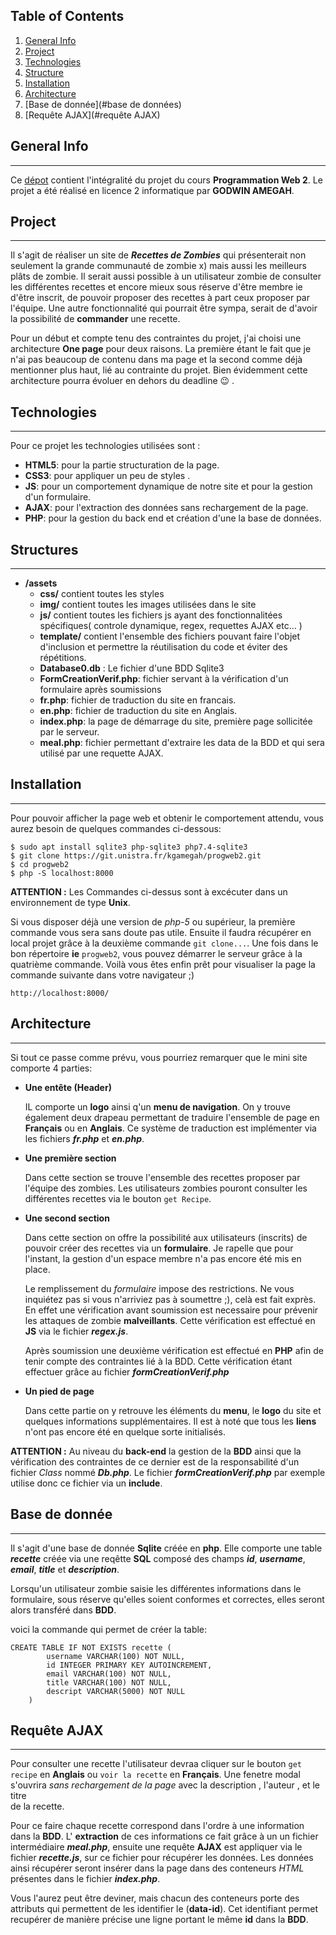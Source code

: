 ## Table of Contents
1. [General Info](#general-info)
2. [Project](#project)
3. [Technologies](#technologies)
4. [Structure](#structure)
5. [Installation](#installation)
6. [Architecture](#architecture)
7. [Base de donnée](#base de données)
8. [Requête AJAX](#requête AJAX)


## General Info
***
Ce [dépot](https://git.unistra.fr/kgamegah/progweb2.git) contient l'intégralité du projet du cours **Programmation Web 2**.
Le projet a été réalisé en licence 2 informatique par **GODWIN AMEGAH**.

## Project
***

Il s'agit de réaliser un site de ***Recettes de Zombies*** qui présenterait non seulement la grande communauté de zombie x)
mais aussi les meilleurs plâts de zombie. Il serait aussi possible à un utilisateur zombie de consulter les différentes
recettes et encore mieux sous réserve d'être membre ie d'être inscrit, de pouvoir proposer des recettes à part ceux 
proposer par l'équipe. Une autre fonctionnalité qui pourrait être sympa, serait de d'avoir la possibilité de **commander**
une recette.

Pour un début et compte tenu des contraintes du projet, j'ai choisi une architecture **One page** pour deux raisons.
La première étant le fait que je n'ai pas beaucoup de contenu dans ma page et la second comme déjà mentionner plus haut,
lié au contrainte du projet. Bien évidemment cette architecture pourra évoluer en dehors du deadline :wink: .

## Technologies
***
Pour ce projet les technologies utilisées sont :
* **HTML5**: pour la partie structuration de la page.
* **CSS3**: pour appliquer un peu de styles .
* **JS**: pour un comportement dynamique de notre site et pour la gestion d'un formulaire.
* **AJAX**: pour l'extraction des données sans rechargement de la page.
* **PHP**: pour la gestion du back end et création d'une la base de données.

## Structures
***

- **/assets**
   - **css/** contient toutes les styles
   - **img/** contient toutes les images utilisées dans le site
   - **js/** contient toutes les fichiers js ayant des fonctionnalitées spécifiques( controle dynamique, regex, requettes AJAX etc... )
   - **template/** contient l'ensemble des fichiers pouvant faire l'objet d'inclusion et permettre la réutilisation du code et éviter des répétitions.
   - **Database0.db** : Le fichier d'une BDD Sqlite3
   - **FormCreationVerif.php**: fichier servant à la vérification d'un formulaire après soumissions
   - **fr.php**: fichier de traduction du site en francais.
   - **en.php**: fichier de traduction du site en Anglais.
   - **index.php**: la page de démarrage du site, première page sollicitée par le serveur.
   - **meal.php**: fichier permettant d'extraire les data de la BDD et qui sera utilisé par une requette AJAX.

## Installation
***
Pour pouvoir afficher la page web et obtenir le comportement attendu, 
vous aurez besoin de quelques commandes ci-dessous:  

```
$ sudo apt install sqlite3 php-sqlite3 php7.4-sqlite3
$ git clone https://git.unistra.fr/kgamegah/progweb2.git
$ cd progweb2
$ php -S localhost:8000
```

**ATTENTION :** Les Commandes ci-dessus sont à excécuter dans un environnement 
de type **Unix**.


Si vous disposer déjà une version de *php-5* ou supérieur, la première commande
vous sera sans doute pas utile. Ensuite il faudra récupérer en local
projet grâce à la deuxième commande ```git clone...```. Une fois dans le bon
répertoire **ie** ```progweb2```, vous pouvez démarrer le serveur grâce à
la quatrième commande. Voilà vous êtes enfin prêt pour visualiser la page 
la commande suivante dans votre navigateur ;)

```
http://localhost:8000/
```

## Architecture
***
Si tout ce passe comme prévu, vous pourriez remarquer que le mini site comporte
4 parties:
   - **Une entête (Header)**
     
     IL comporte un **logo** ainsi q'un **menu de navigation**. On y trouve également 
     deux drapeau permettant de traduire l'ensemble de page en **Français** ou
     en **Anglais**. Ce système de traduction est implémenter via les fichiers
     ***fr.php*** et ***en.php***.

   - **Une première section**
     
      Dans cette section se trouve l'ensemble des recettes proposer par l'équipe des zombies. 
      Les utilisateurs zombies pouront consulter les différentes recettes via le bouton
     ```get Recipe```.
     
   - **Une second section**
     
      Dans cette section on offre la possibilité aux utilisateurs (inscrits)
     de pouvoir créer des recettes via un **formulaire**. Je rapelle que 
     pour l'instant, la gestion d'un espace membre n'a pas encore été mis en place.
     
      Le remplissement du *formulaire* impose des restrictions. Ne vous inquiétez pas si
      vous n'arriviez pas à soumettre ;), celà est fait exprès. En effet une 
      vérification avant soumission est necessaire pour prévenir les attaques 
      de zombie **malveillants**. Cette vérification est effectué en **JS** via le fichier 
     ***regex.js***.
     
      Après soumission une deuxième vérification est effectué en **PHP** afin de tenir compte des contraintes 
      lié à la BDD. Cette vérification étant effectuer grâce au fichier ***formCreationVerif.php***
     
   - **Un pied de page**
     
      Dans cette partie on y retrouve les éléments du **menu**, le **logo** du site et quelques informations 
      supplémentaires. Il est à noté que tous les **liens** n'ont pas encore  été 
      en quelque sorte initialisés.
     
**ATTENTION :** Au niveau du **back-end** la gestion de la **BDD** ainsi que la vérification
des contraintes de ce dernier est de la responsabilité d'un fichier *Class* nommé
***Db.php***. Le fichier ***formCreationVerif.php*** par exemple utilise donc ce fichier via un **include**.

## Base de donnée
***
Il s'agit d'une base de donnée **Sqlite** créée en **php**. Elle comporte une table ***recette*** créée via une reqêtte **SQL** 
composé des champs ***id***, ***username***, ***email***, ***title*** et 
***description***.

Lorsqu'un utilisateur zombie saisie les différentes informations dans le formulaire, sous réserve qu'elles
soient conformes et correctes, elles seront alors transféré dans **BDD**.

voici la commande qui permet de créer la table:


```sqlite
CREATE TABLE IF NOT EXISTS recette (
        username VARCHAR(100) NOT NULL,
        id INTEGER PRIMARY KEY AUTOINCREMENT,
        email VARCHAR(100) NOT NULL,
        title VARCHAR(100) NOT NULL,
        descript VARCHAR(5000) NOT NULL
    )
```

## Requête AJAX
***
Pour consulter une recette l'utilisateur devraa cliquer sur le bouton
```get recipe``` en **Anglais** ou ```voir la recette``` en **Français**.
Une fenetre modal s'ouvrira _sans rechargement de la page_ avec la description , l'auteur , et le titre  
de la recette.

Pour ce faire chaque recette correspond dans l'ordre à une information 
dans la **BDD**. L' **extraction** de ces informations ce fait grâce à un un fichier intermédiaire
***meal.php***, ensuite une requête **AJAX** est appliquer via le fichier ***recette.js***, sur ce fichier
pour récupérer les données. Les données ainsi récupérer seront insérer dans la page 
dans des conteneurs _HTML_ présentes dans le fichier ***index.php***.

Vous l'aurez peut être deviner, mais chacun des conteneurs porte des attributs
qui permettent de les identifier le (**data-id**). Cet identifiant permet recupérer de manière précise
une ligne portant le même **id** dans la **BDD**.


